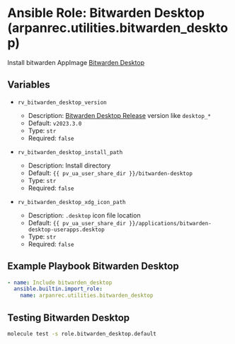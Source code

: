 # Ansible Role: Bitwarden Desktop (arpanrec.utilities.bitwarden_desktop)

Install bitwarden AppImage [Bitwarden Desktop](https://github.com/bitwarden/clients)

## Variables

- `rv_bitwarden_desktop_version`

  - Description: [Bitwarden Desktop Release](https://github.com/bitwarden/clients/releases?q=Desktop&expanded=true) version like `desktop_*`
  - Default: `v2023.3.0`
  - Type: `str`
  - Required: `false`

- `rv_bitwarden_desktop_install_path`

  - Description: Install directory
  - Default: `{{ pv_ua_user_share_dir }}/bitwarden-desktop`
  - Type: `str`
  - Required: `false`

- `rv_bitwarden_desktop_xdg_icon_path`
  - Description: `.desktop` icon file location
  - Default: `{{ pv_ua_user_share_dir }}/applications/bitwarden-desktop-userapps.desktop`
  - Type: `str`
  - Required: `false`

## Example Playbook Bitwarden Desktop

```yaml
- name: Include bitwarden_desktop
  ansible.builtin.import_role:
    name: arpanrec.utilities.bitwarden_desktop
```

## Testing Bitwarden Desktop

```bash
molecule test -s role.bitwarden_desktop.default
```
